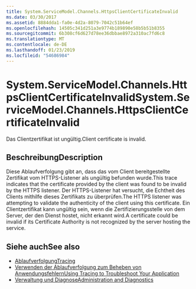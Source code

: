 ```yaml
---
title: System.ServiceModel.Channels.HttpsClientCertificateInvalid
ms.date: 03/30/2017
ms.assetid: 8884dda1-fa0e-4d2a-8079-7042c51b64ef
ms.openlocfilehash: 14505c341d251a3e9774b189890e58b5b51b8355
ms.sourcegitcommit: 6b308cf6d627d78ee36dbbae8972a310ac7fd6c8
ms.translationtype: MT
ms.contentlocale: de-DE
ms.lasthandoff: 01/23/2019
ms.locfileid: "54686984"
---
```

# <a name="systemservicemodelchannelshttpsclientcertificateinvalid"></a><span data-ttu-id="806a1-102">System.ServiceModel.Channels.HttpsClientCertificateInvalid</span><span class="sxs-lookup"><span data-stu-id="806a1-102">System.ServiceModel.Channels.HttpsClientCertificateInvalid</span></span>
<span data-ttu-id="806a1-103">Das Clientzertifikat ist ungültig.</span><span class="sxs-lookup"><span data-stu-id="806a1-103">Client certificate is invalid.</span></span>  
  
## <a name="description"></a><span data-ttu-id="806a1-104">Beschreibung</span><span class="sxs-lookup"><span data-stu-id="806a1-104">Description</span></span>  
 <span data-ttu-id="806a1-105">Diese Ablaufverfolgung gibt an, dass das vom Client bereitgestellte Zertifikat vom HTTPS-Listener als ungültig befunden wurde.</span><span class="sxs-lookup"><span data-stu-id="806a1-105">This trace indicates that the certificate provided by the client was found to be invalid by the HTTPS listener.</span></span> <span data-ttu-id="806a1-106">Der HTTPS-Listener hat versucht, die Echtheit des Clients mithilfe dieses Zertifikats zu überprüfen.</span><span class="sxs-lookup"><span data-stu-id="806a1-106">The HTTPS listener was attempting to validate the authenticity of the client using this certificate.</span></span> <span data-ttu-id="806a1-107">Ein Clientzertifikat kann ungültig sein, wenn die Zertifizierungsstelle von dem Server, der den Dienst hostet, nicht erkannt wird.</span><span class="sxs-lookup"><span data-stu-id="806a1-107">A certificate could be invalid if its Certificate Authority is not recognized by the server hosting the service.</span></span>  
  
## <a name="see-also"></a><span data-ttu-id="806a1-108">Siehe auch</span><span class="sxs-lookup"><span data-stu-id="806a1-108">See also</span></span>
- [<span data-ttu-id="806a1-109">Ablaufverfolgung</span><span class="sxs-lookup"><span data-stu-id="806a1-109">Tracing</span></span>](../../../../../docs/framework/wcf/diagnostics/tracing/index.md)
- [<span data-ttu-id="806a1-110">Verwenden der Ablaufverfolgung zum Beheben von Anwendungsfehlern</span><span class="sxs-lookup"><span data-stu-id="806a1-110">Using Tracing to Troubleshoot Your Application</span></span>](../../../../../docs/framework/wcf/diagnostics/tracing/using-tracing-to-troubleshoot-your-application.md)
- [<span data-ttu-id="806a1-111">Verwaltung und Diagnose</span><span class="sxs-lookup"><span data-stu-id="806a1-111">Administration and Diagnostics</span></span>](../../../../../docs/framework/wcf/diagnostics/index.md)
